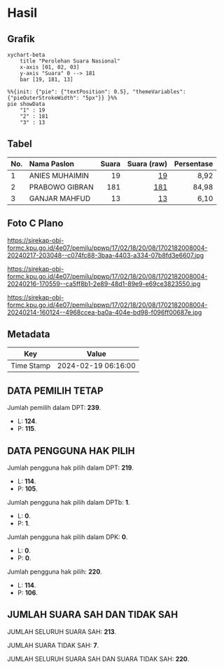 # Hasil

## Grafik

```mermaid
xychart-beta
    title "Perolehan Suara Nasional"
    x-axis [01, 02, 03]
    y-axis "Suara" 0 --> 181
    bar [19, 181, 13]
```

```mermaid
%%{init: {"pie": {"textPosition": 0.5}, "themeVariables": {"pieOuterStrokeWidth": "5px"}} }%%
pie showData
    "1" : 19
    "2" : 181
    "3" : 13
```

## Tabel

| No. | Nama Paslon    | Suara | Suara (raw) | Persentase |
|:--- |:-------------- | -----:| -----------:| ----------:|
| 1   | ANIES MUHAIMIN | 19    | [19][p-1]   | 8,92       |
| 2   | PRABOWO GIBRAN | 181   | [181][p-2]  | 84,98      |
| 3   | GANJAR MAHFUD  | 13    | [13][p-3]   | 6,10       |


[p-1]: https://github.com/gigit-pemilu/pemilu-2024/blob/main/pilpres/hitung-suara/sub/17-bengkulu/sub/02-rejang-lebong/sub/18-curup-selatan/sub/2008-pungguk-lalang/sub/004-tps/sub/paslon-1.txt
[p-2]: https://github.com/gigit-pemilu/pemilu-2024/blob/main/pilpres/hitung-suara/sub/17-bengkulu/sub/02-rejang-lebong/sub/18-curup-selatan/sub/2008-pungguk-lalang/sub/004-tps/sub/paslon-2.txt
[p-3]: https://github.com/gigit-pemilu/pemilu-2024/blob/main/pilpres/hitung-suara/sub/17-bengkulu/sub/02-rejang-lebong/sub/18-curup-selatan/sub/2008-pungguk-lalang/sub/004-tps/sub/paslon-3.txt

## Foto C Plano

https://sirekap-obj-formc.kpu.go.id/4e07/pemilu/ppwp/17/02/18/20/08/1702182008004-20240217-203048--c074fc88-3baa-4403-a334-07b8fd3e6607.jpg

https://sirekap-obj-formc.kpu.go.id/4e07/pemilu/ppwp/17/02/18/20/08/1702182008004-20240216-170559--ca5ff8b1-2e89-48d1-89e9-e69ce3823550.jpg

https://sirekap-obj-formc.kpu.go.id/4e07/pemilu/ppwp/17/02/18/20/08/1702182008004-20240214-160124--4968ccea-ba0a-404e-bd98-f096ff00687e.jpg


## Metadata

| Key        | Value               |
| ---------- | ------------------- |
| Time Stamp | 2024-02-19 06:16:00 |


## DATA PEMILIH TETAP

Jumlah pemilih dalam DPT: **239**.
 * L: **124**.
 * P: **115**.

## DATA PENGGUNA HAK PILIH

Jumlah pengguna hak pilih dalam DPT: **219**.
 * L: **114**.
 * P: **105**.

Jumlah pengguna hak pilih dalam DPTb: **1**.
 * L: **0**.
 * P: **1**.

Jumlah pengguna hak pilih dalam DPK: **0**.
 * L: **0**.
 * P: **0**.

Jumlah pengguna hak pilih: **220**.
 * L: **114**.
 * P: **106**.

## JUMLAH SUARA SAH DAN TIDAK SAH

JUMLAH SELURUH SUARA SAH: **213**.

JUMLAH SUARA TIDAK SAH: **7**.

JUMLAH SELURUH SUARA SAH DAN SUARA TIDAK SAH: **220**.



